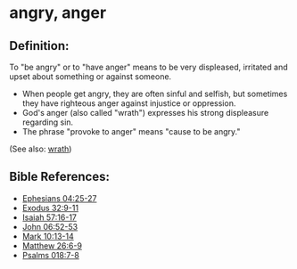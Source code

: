 # angry, anger #

## Definition: ##

To "be angry" or to "have anger" means to be very displeased, irritated and upset about something or against someone.

* When people get angry, they are often sinful and selfish, but sometimes they have righteous anger against injustice or oppression.
* God's anger (also called "wrath") expresses his strong displeasure regarding sin.
* The phrase "provoke to anger" means "cause to be angry."

(See also: [wrath](../kt/wrath.md))

## Bible References: ##

* [Ephesians 04:25-27](https://door43.org/en/bible/notes/eph/04/25)
* [Exodus 32:9-11](https://door43.org/en/bible/notes/exo/32/09)
* [Isaiah 57:16-17](https://door43.org/en/bible/notes/isa/57/16)
* [John 06:52-53](https://door43.org/en/bible/notes/jhn/06/52)
* [Mark 10:13-14](https://door43.org/en/bible/notes/mrk/10/13)
* [Matthew 26:6-9](https://door43.org/en/bible/notes/mat/26/06)
* [Psalms 018:7-8](https://door43.org/en/bible/notes/psa/018/007)

